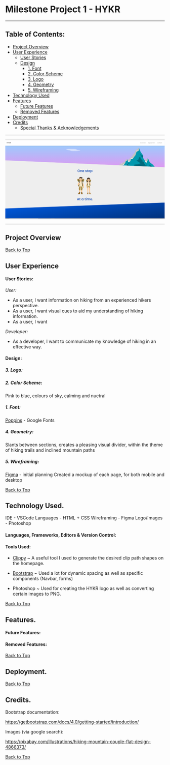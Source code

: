 # Milestone Project 1 - HYKR
***

## Table of Contents:

* [Project Overview](#project-overview)
* [User Experience](#user-experience)
    * [User Stories](#user-stories)
    * [Design](#design)
        * [1. Font](#1-font)
        * [2. Color Scheme](#2-color-scheme)
        * [3. Logo](#3-logo)
        * [4. Geometry](#4-geometry)
        * [5. Wireframing](#5-wireframing)
* [Technology Used](#technology-used)
* [Features](#features)
    * [Future Features](#future-features)
    * [Removed Features](#removed-features)
* [Deployment](#deployment)
* [Credits](#credits)
    * [Special Thanks & Acknowledgements](#special-thanks--acknowledgements)

***

![Cover Photo](assets/images/readme-cover-img.png)

***

## Project Overview


[Back to Top](#table-of-contents) 

## User Experience

#### User Stories:

_User:_
* As a user, I want information on hiking from an experienced hikers perspective.
* As a user, I want visual cues to aid my understanding of hiking information.
* As a user, I want

_Developer:_
* As a developer, I want to communicate my knowledge of hiking in an effective way.


#### Design:

##### 3. Logo:

##### 2. Color Scheme:

Pink to blue, colours of sky, calming and nuetral
  
##### 1. Font:

<a href="https://fonts.google.com/specimen/Poppins">Poppins</a> - Google Fonts

##### 4. Geometry: 

Slants between sections, creates a pleasing visual divider,
within the theme of hiking trails and inclined mountain paths
 
##### 5. Wireframing:

<a href="https://www.figma.com/file/QnfsdsjYig0fVDAhb79AH5/HYKR?node-id=0%3A1">Figma</a> - initial planning
Created a mockup of each page, for both mobile and desktop



[Back to Top](#table-of-contents)

## Technology Used.

IDE - VSCode
Languages - HTML + CSS
Wireframing - Figma
Logo/Images - Photoshop

#### Languages, Frameworks, Editors & Version Control:

#### Tools Used:
* <a href="https://bennettfeely.com/clippy/">Clippy</a> ~ A useful tool I used to generate the desired clip path shapes on the homepage.

* <a href="https://getbootstrap.com/docs/4.0/getting-started/introduction/">Bootstrap</a> ~ Used a lot for dynamic spacing as well as specific components (Navbar, forms)

* Photoshop ~ Used for creating the HYKR logo as well as converting certain images to PNG.


[Back to Top](#table-of-contents)

## Features.

#### Future Features:

#### Removed Features:

[Back to Top](#table-of-contents)

## Deployment.

[Back to Top](#table-of-contents)

## Credits.

Bootstrap documentation:

https://getbootstrap.com/docs/4.0/getting-started/introduction/

Images (via google search):

https://pixabay.com/illustrations/hiking-mountain-couple-flat-design-4866373/

[Back to Top](#table-of-contents)